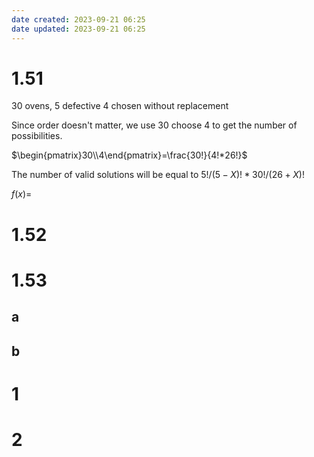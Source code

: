 ```yaml
---
date created: 2023-09-21 06:25
date updated: 2023-09-21 06:25
---
```


# 1.51

30 ovens, 5 defective
4 chosen without replacement

Since order doesn't matter, we use 30 choose 4 to get the number of possibilities.

$\begin{pmatrix}30\\4\end{pmatrix}=\frac{30!}{4!*26!}$

The number of valid solutions will be equal to $5!/(5-X)!*30!/(26+X)!$

$f(x)=$

# 1.52

# 1.53

## a

## b

# 1

# 2
